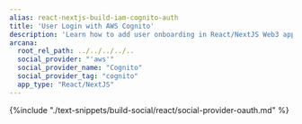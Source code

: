 ```yaml
---
alias: react-nextjs-build-iam-cognito-auth
title: 'User Login with AWS Cognito'
description: 'Learn how to add user onboarding in React/NextJS Web3 apps using custom login UI and Cognito as the custom IAM provider.'
arcana:
  root_rel_path: ../../../../..
  social_provider: "'aws'"
  social_provider_name: "Cognito"
  social_provider_tag: "cognito"
  app_type: "React/NextJS"
---
```


{%include "./text-snippets/build-social/react/social-provider-oauth.md" %}